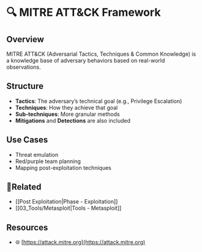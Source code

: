 # 🔍 MITRE ATT&CK Framework

## Overview
MITRE ATT&CK (Adversarial Tactics, Techniques & Common Knowledge) is a knowledge base of adversary behaviors based on real-world observations.

## Structure
- **Tactics**: The adversary’s technical goal (e.g., Privilege Escalation)
- **Techniques**: How they achieve that goal
- **Sub-techniques**: More granular methods
- **Mitigations** and **Detections** are also included

## Use Cases
- Threat emulation
- Red/purple team planning
- Mapping post-exploitation techniques

## 🔗Related
- [[Post Exploitation|Phase - Exploitation]]
- [[03_Tools/Metasploit|Tools - Metasploit]]

## Resources
- 🌐 [https://attack.mitre.org](https://attack.mitre.org)
